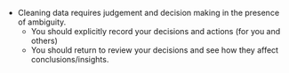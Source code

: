 

+ Cleaning data requires judgement and decision making in the presence of ambiguity.
  + You should explicitly record your decisions and actions (for you and others)
  + You should return to review your decisions and see how they affect conclusions/insights.
